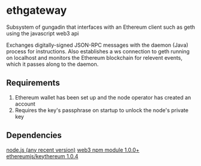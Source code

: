 # ethgateway

Subsystem of gungadin that interfaces with an Ethereum client such as geth
using the javascript web3 api

Exchanges digitally-signed JSON-RPC messages with the daemon (Java) process
for instructions. Also establishes a ws connection to geth running on
localhost and monitors the Ethereum blockchain for relevent events, which it
passes along to the daemon.

## Requirements

1. Ethereum wallet has been set up and the node operator has created an account
2. Requires the key's passphrase on startup to unlock the node's private key

## Dependencies

[node.js (any recent version)](https://nodejs.org/en/)
[web3 npm module 1.0.0+](https://www.npmjs.com/package/web3)
[ethereumjs/keythereum 1.0.4](https://github.com/ethereumjs/keythereum)
